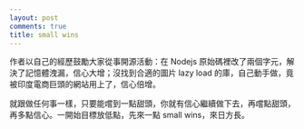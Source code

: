 ```yaml
---
layout: post
comments: true
title: small wins
---
```




作者以自己的經歷鼓勵大家從事開源活動：在 Nodejs 原始碼裡改了兩個字元，解決了記憶體洩漏，信心大增；沒找到合適的圖片 lazy load 的庫，自己動手做，竟被印度電商巨頭的網站用上了，信心倍增。



就跟做任何事一樣，只要能嚐到一點甜頭，你就有信心繼續做下去，再嚐點甜頭，再多點信心。一開始目標放低點，先來一點 small wins，來日方長。


